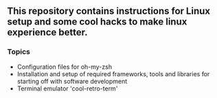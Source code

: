 ## This repository contains instructions for Linux setup and some cool hacks to make linux experience better. 

### Topics
- Configuration files for oh-my-zsh
- Installation and setup of required frameworks, tools and libraries for starting off with software development
- Terminal emulator 'cool-retro-term'
